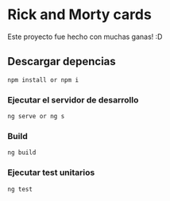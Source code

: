 # Rick and Morty cards

Este proyecto fue hecho con muchas ganas! :D

## Descargar depencias
```
npm install or npm i
```

### Ejecutar el servidor de desarrollo
```
ng serve or ng s
```

### Build
```
ng build
```

### Ejecutar test unitarios
```
ng test
```